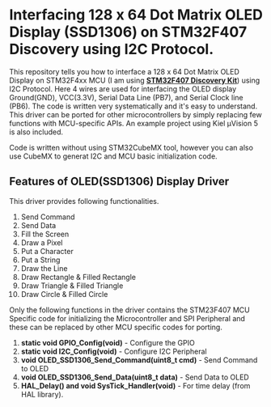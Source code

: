 # Interfacing 128 x 64 Dot Matrix OLED Display (SSD1306) on STM32F407 Discovery using I2C Protocol.
This repository tells you how to interface a 128 x 64 Dot Matrix OLED Display on STM32F4xx MCU (I am using **[STM32F407 Discovery Kit](https://github.com/SharathN25/STM32F407-Discovery)**) using  I2C Protocol. Here 4 wires are used for interfacing the OLED display Ground(GND), VCC(3.3V), Serial Data Line (PB7), and Serial Clock line (PB6). The code is written very systematically and it's easy to understand. This driver can be ported for other microcontrollers by simply replacing few functions with MCU-specific APIs. An example project using Kiel µVision 5 is also included. 

Code is written without using STM32CubeMX tool, however you can also use CubeMX to generat I2C and MCU basic initialization code.

## Features of OLED(SSD1306) Display Driver
This driver provides following functionalities.

1. Send Command
2. Send Data
3. Fill the Screen
4. Draw a Pixel
5. Put a Character
6. Put a String
7. Draw the Line
8. Draw Rectangle & Filled Rectangle
9. Draw Triangle & Filled Triangle
10. Draw Circle & Filled Circle

Only the following functions in the driver contains the STM23F407 MCU Specific code for initializing the Microcontroller and SPI Peripheral and these can be replaced by other MCU specific codes for porting.

1. **static void GPIO_Config(void)** - Configure the GPIO
2. **static void I2C_Config(void)** - Configure I2C Peripheral
3. **void OLED_SSD1306_Send_Command(uint8_t cmd)** - Send Command to OLED
4. **void OLED_SSD1306_Send_Data(uint8_t data)** - Send Data to OLED
5. **HAL_Delay() and void SysTick_Handler(void)** - For time delay (from HAL library).


